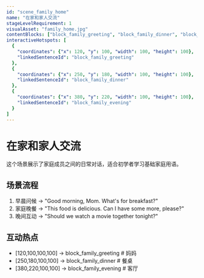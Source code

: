 ```yaml
---
id: "scene_family_home"
name: "在家和家人交流"
stageLevelRequirement: 1
visualAsset: "family_home.jpg"
contentBlocks: ["block_family_greeting", "block_family_dinner", "block_family_evening"]
interactiveHotspots: [
  {
    "coordinates": {"x": 120, "y": 100, "width": 100, "height": 100},
    "linkedSentenceId": "block_family_greeting"
  },
  {
    "coordinates": {"x": 250, "y": 180, "width": 100, "height": 100},
    "linkedSentenceId": "block_family_dinner"
  },
  {
    "coordinates": {"x": 380, "y": 220, "width": 100, "height": 100},
    "linkedSentenceId": "block_family_evening"
  }
]
---
```


# 在家和家人交流

这个场景展示了家庭成员之间的日常对话，适合初学者学习基础家庭用语。

## 场景流程
1. 早晨问候 -> "Good morning, Mom. What's for breakfast?"
2. 家庭晚餐 -> "This food is delicious. Can I have some more, please?"
3. 晚间互动 -> "Should we watch a movie together tonight?"

## 互动热点
- [120,100,100,100] -> block_family_greeting # 妈妈
- [250,180,100,100] -> block_family_dinner # 餐桌
- [380,220,100,100] -> block_family_evening # 客厅 
